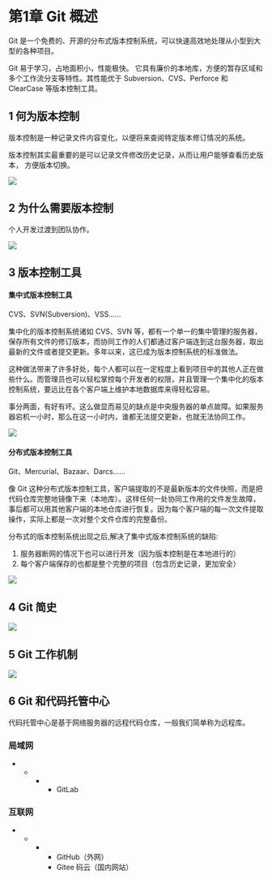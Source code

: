 # 第1章 Git 概述


Git 是一个免费的、开源的分布式版本控制系统，可以快速高效地处理从小型到大型的各种项目。

Git 易于学习，占地面积小，性能极快。 它具有廉价的本地库，方便的暂存区域和多个工作流分支等特性。其性能优于 Subversion、CVS、Perforce 和 ClearCase 等版本控制工具。

## 1 何为版本控制

版本控制是一种记录文件内容变化，以便将来查阅特定版本修订情况的系统。

版本控制其实最重要的是可以记录文件修改历史记录，从而让用户能够查看历史版本， 方便版本切换。

![](https://p3-juejin.byteimg.com/tos-cn-i-k3u1fbpfcp/8401c66e05ab4c6b848b93cdede2b2fe~tplv-k3u1fbpfcp-zoom-1.image)



## 2 为什么需要版本控制

个人开发过渡到团队协作。




![](https://p3-juejin.byteimg.com/tos-cn-i-k3u1fbpfcp/5d33e2f619724926a5b88f1252db0284~tplv-k3u1fbpfcp-zoom-1.image)




## 3 版本控制工具

#### 集中式版本控制工具




CVS、SVN(Subversion)、VSS……




集中化的版本控制系统诸如 CVS、SVN 等，都有一个单一的集中管理的服务器，保存所有文件的修订版本，而协同工作的人们都通过客户端连到这台服务器，取出最新的文件或者提交更新。多年以来，这已成为版本控制系统的标准做法。

这种做法带来了许多好处，每个人都可以在一定程度上看到项目中的其他人正在做些什么。而管理员也可以轻松掌控每个开发者的权限，并且管理一个集中化的版本控制系统，要远比在各个客户端上维护本地数据库来得轻松容易。

事分两面，有好有坏。这么做显而易见的缺点是中央服务器的单点故障。如果服务器宕机一小时，那么在这一小时内，谁都无法提交更新，也就无法协同工作。


![](https://p3-juejin.byteimg.com/tos-cn-i-k3u1fbpfcp/c14ef1b1497a40ff96644b5cf73e8275~tplv-k3u1fbpfcp-zoom-1.image)

#### 分布式版本控制工具

Git、Mercurial、Bazaar、Darcs……



像 Git 这种分布式版本控制工具，客户端提取的不是最新版本的文件快照，而是把代码仓库完整地镜像下来（本地库）。这样任何一处协同工作用的文件发生故障，事后都可以用其他客户端的本地仓库进行恢复。因为每个客户端的每一次文件提取操作，实际上都是一次对整个文件仓库的完整备份。

分布式的版本控制系统出现之后,解决了集中式版本控制系统的缺陷:




1.  服务器断网的情况下也可以进行开发（因为版本控制是在本地进行的）
1.  每个客户端保存的也都是整个完整的项目（包含历史记录，更加安全）










![](https://p3-juejin.byteimg.com/tos-cn-i-k3u1fbpfcp/0a2ced4252474142bc42e0c5be221629~tplv-k3u1fbpfcp-zoom-1.image)




## 4 Git 简史

![](https://p3-juejin.byteimg.com/tos-cn-i-k3u1fbpfcp/2e88df9546554ac1b4b6f88897d237b7~tplv-k3u1fbpfcp-zoom-1.image)



## 5 Git 工作机制

![](https://p3-juejin.byteimg.com/tos-cn-i-k3u1fbpfcp/69e006d78cec4adfa95b20846072296a~tplv-k3u1fbpfcp-zoom-1.image)

## 6 Git 和代码托管中心

代码托管中心是基于网络服务器的远程代码仓库，一般我们简单称为远程库。




### 局域网

-   -   -   -   GitLab

### 互联网

-   -   -   -   GitHub（外网）
            -   Gitee 码云（国内网站）